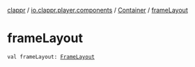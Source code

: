 [clappr](../../index.md) / [io.clappr.player.components](../index.md) / [Container](index.md) / [frameLayout](./frame-layout.md)

# frameLayout

`val frameLayout: `[`FrameLayout`](https://developer.android.com/reference/android/widget/FrameLayout.html)